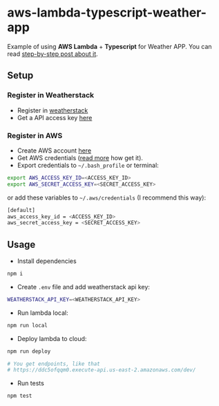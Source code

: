 # aws-lambda-typescript-weather-app

Example of using **AWS Lambda** + **Typescript** for Weather APP. You can read [step-by-step post about it](https://amorgunov.com/posts/2020-05-07-using-aws-lambda-with-typescript/).

## Setup

### Register in Weatherstack

- Register in [weatherstack](https://weatherstack.com/)
- Get a API access key [here](https://weatherstack.com/dashboard)

### Register in AWS

- Create AWS account [here](http://aws.amazon.com/)
- Get AWS credentials ([read more](https://serverless.com/framework/docs/providers/aws/guide/credentials/) how get it).
- Export credentials to `~/.bash_profile` or terminal:

```bash
export AWS_ACCESS_KEY_ID=<ACCESS_KEY_ID>
export AWS_SECRET_ACCESS_KEY=<SECRET_ACCESS_KEY>
```

or add these variables to `~/.aws/credentials` (I recommend this way):

```bash
[default]
aws_access_key_id = <ACCESS_KEY_ID>
aws_secret_access_key = <SECRET_ACCESS_KEY>
```

## Usage

- Install dependencies

```bash
npm i
```

- Create `.env` file and add weatherstack api key:

```bash
WEATHERSTACK_API_KEY=<WEATHERSTACK_API_KEY>
```

- Run lambda local:

```bash
npm run local
```

- Deploy lambda to cloud:

```bash
npm run deploy

# You get endpoints, like that
# https://ddc5ofqqm0.execute-api.us-east-2.amazonaws.com/dev/
```

- Run tests

```bash
npm test
```
